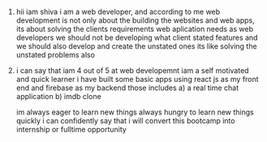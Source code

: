 1. hii iam shiva i am a web developer,
   and according to me web development is not only about the building the websites and web apps,
   its about solving the clients requirements web aplication needs
   as web developers we should not be developing what client stated features and we should also develop and create the unstated ones
   its like solving the unstated problems also

2. i can say that iam 4 out of 5 at web developemnt
   iam a self motivated and quick learner
   i have built some basic apps using react js as my front end and firebase as my backend
   those includes
   a) a real time chat application
   b) imdb clone

   im always eager to learn new things always hungry to learn new things quickly
   i can confidently say that i will convert this bootcamp into internship or fulltime opportunity
